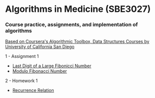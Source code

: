 # Algorithms in Medicine (SBE3027)
### Course practice, assignments, and implementation of algorithms
  [Based on Coursera's Algorithmic Toolbox, Data Structures Courses by 
University of California San Diego](https://www.coursera.org/specializations/data-structures-algorithms)


1 - Assignment 1 
  - [Last Digit of a Large Fibonicci Number](https://github.com/1brahimmohamed/Algorithms-in-Medicine/tree/master/Assignment1/Last%20Digit%20of%20a%20Large%20Fibonacci%20Number)
  - [Modulo Fibonacci Number](https://github.com/1brahimmohamed/Algorithms-in-Medicine/tree/master/Assignment1/Modulo%20Fibonacci%20Number)

2 - Homework 1 
  - [Recurrence Relation](https://github.com/1brahimmohamed/Algorithms-in-Medicine/tree/master/Homework%201)